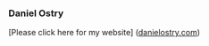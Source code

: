 ### Daniel Ostry
[Please click here for my website] ([danielostry.com](https://www.danielostry.com))


